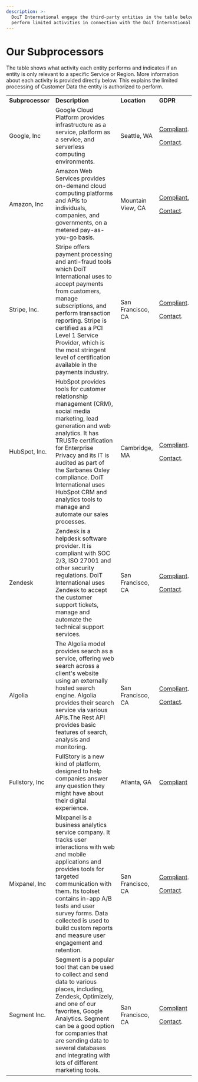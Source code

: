 ```yaml
---
description: >-
  DoiT International engage the third-party entities in the table below to
  perform limited activities in connection with the DoiT International Services
---
```


# Our Subprocessors

The table shows what activity each entity performs and indicates if an entity is only relevant to a specific Service or Region. More information about each activity is provided directly below. This explains the limited processing of Customer Data the entity is authorized to perform.

|                  |                                                                                                                                                                                                                                                                                                                                                      |                   |                                                                                                                                                                        |
| ---------------- | ---------------------------------------------------------------------------------------------------------------------------------------------------------------------------------------------------------------------------------------------------------------------------------------------------------------------------------------------------- | ----------------- | ---------------------------------------------------------------------------------------------------------------------------------------------------------------------- |
| **Subprocessor** | **Description**                                                                                                                                                                                                                                                                                                                                      | **Location**      | **GDPR**                                                                                                                                                               |
| Google, Inc      | Google Cloud Platform provides infrastructure as a service, platform as a service, and serverless computing environments.                                                                                                                                                                                                                            | Seattle, WA       | <p><a href="https://cloud.google.com/security/gdpr/">Compliant</a>.</p><p><a href="https://support.google.com/cloud/contact/dpo">Contact</a>.</p>                      |
| Amazon, Inc      | Amazon Web Services provides on-demand cloud computing platforms and APIs to individuals, companies, and governments, on a metered pay-as-you-go basis.                                                                                                                                                                                              | Mountain View, CA | <p><a href="https://aws.amazon.com/compliance/gdpr-center/">Compliant.</a></p><p><a href="https://aws.amazon.com/privacy">Contact</a>.</p>                             |
| Stripe, Inc.     | Stripe offers payment processing and anti-fraud tools which DoiT International uses to accept payments from customers, manage subscriptions, and perform transaction reporting. Stripe is certified as a PCI Level 1 Service Provider, which is the most stringent level of certification available in the payments industry.                        | San Francisco, CA | <p><a href="https://stripe.com/guides/general-data-protection-regulation#stripe-and-the-gdpr">Compliant</a>.</p><p><a href="mailto:dpo@stripe.com">Contact</a>.</p>    |
| HubSpot, Inc.    | HubSpot provides tools for customer relationship management (CRM), social media marketing, lead generation and web analytics. It has TRUSTe certification for Enterprise Privacy and its IT is audited as part of the Sarbanes Oxley compliance. DoiT International uses HubSpot CRM and analytics tools to manage and automate our sales processes. | Cambridge, MA     | <p><a href="https://www.hubspot.com/hubfs/security_documents/HubSpot_Security_Overview.pdf">Compliant</a>.</p><p><a href="mailto:privacy@hubspot.com">Contact</a>.</p> |
| Zendesk          | Zendesk is a helpdesk software provider. It is compliant with SOC 2/3, ISO 27001 and other security regulations. DoiT International uses Zendesk to accept the customer support tickets, manage and automate the technical support services.                                                                                                         | San Francisco, CA | <p><a href="https://www.zendesk.com/company/privacy-and-data-protection/#gdpr-sub">Compliant</a>.</p><p><a href="mailto:%20privacy@zendesk.com">Contact</a>.</p>       |
| Algolia          | The Algolia model provides search as a service, offering web search across a client's website using an externally hosted search engine. Algolia provides their search service via various APIs.The Rest API provides basic features of search, analysis and monitoring.                                                                              | San Francisco, CA | <p><a href="https://www.algolia.com/solutions/security">Compliant</a>.</p><p><a href="mailto:privacy@algolia.com">Contact</a>.</p>                                     |
| Fullstory, Inc   | FullStory is a new kind of platform, designed to help companies answer any question they might have about their digital experience.                                                                                                                                                                                                                  | Atlanta, GA       | [Compliant](https://help.fullstory.com/hc/en-us/articles/360020623394-GDPR-FAQs)                                                                                       |
| Mixpanel, Inc    | Mixpanel is a business analytics service company. It tracks user interactions with web and mobile applications and provides tools for targeted communication with them. Its toolset contains in-app A/B tests and user survey forms. Data collected is used to build custom reports and measure user engagement and retention.                       | San Francisco, CA | <p><a href="https://mixpanel.com/legal/mixpanel-gdpr/">Compliant</a>.</p><p><a href="mailto:dpo@mixpanel.com">Contact</a>.</p>                                         |
| Segment Inc.     | Segment is a popular tool that can be used to collect and send data to various places, including, Zendesk, Optimizely, and one of our favorites, Google Analytics. Segment can be a good option for companies that are sending data to several databases and integrating with lots of different marketing tools.                                     | San Francisco, CA | <p><a href="https://segment.com/product/gdpr">Compliant</a></p><p><a href="mailto:privacy@segment.com">Contact</a>.</p>                                                |
